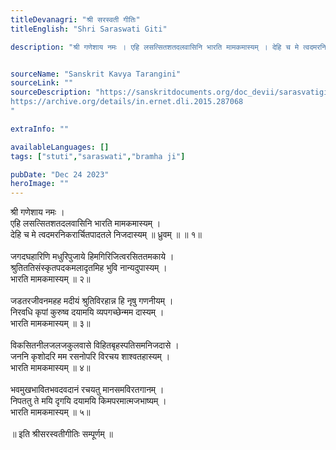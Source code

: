 ```yaml
---
titleDevanagri: "श्री सरस्वती गीतिः"
titleEnglish: "Shri Saraswati Giti"

description: "श्री गणेशाय नमः । एहि लसत्सितशतदलवासिनि भारति मामकमास्यम् । देहि च मे त्वदमरनिकरार्चितपादतले निजदास्यम् ॥ ध्रुवम् ॥ ॥ १॥ गदघहारिणि मधुरिपुजाये हिमगिरिजित्वरसिततमकाये ।"


sourceName: "Sanskrit Kavya Tarangini"
sourceLink: ""
sourceDescription: "https://sanskritdocuments.org/doc_devii/sarasvatigiti.html<br>
https://archive.org/details/in.ernet.dli.2015.287068
"

extraInfo: ""

availableLanguages: []
tags: ["stuti","saraswati","bramha ji"]

pubDate: "Dec 24 2023"
heroImage: ""
---
```


<div class=""><div class="">श्री गणेशाय नमः ।<br/>एहि लसत्सितशतदलवासिनि भारति मामकमास्यम् ।<br/>देहि च मे त्वदमरनिकरार्चितपादतले निजदास्यम् ॥ ध्रुवम् ॥ ॥ १॥<br/><br/>जगदघहारिणि मधुरिपुजाये हिमगिरिजित्वरसिततमकाये ।<br/>श्रुतिततिसंस्कृतपदकमलादृतमिह भुवि नान्यदुपास्यम् ।<br/>भारति मामकमास्यम् ॥ २॥<br/><br/>जडतरजीवनमहह मदीयं श्रुतिविरहान्न हि नृषु गणनीयम् ।<br/>निरवधि कृपां कुरुष्व दयामयि व्यपगच्छेन्मम दास्यम् ।<br/>भारति मामकमास्यम् ॥ ३॥<br/><br/>विकसितनीलजलजकुलवासे विहितबृहस्पतिसमनिजदासे ।<br/>जननि कृशोदरि मम रसनोपरि विरचय शाश्वतहास्यम् ।<br/>भारति मामकमास्यम् ॥ ४॥<br/><br/>भवमुखभावितभवदवदानं रचयतु मानसमविरतगानम् ।<br/>निपततु ते मयि दृगयि दयामयि किमपरमात्मजभाष्यम् ।<br/>भारति मामकमास्यम् ॥ ५॥<br/><br/>॥ इति श्रीसरस्वतीगीतिः सम्पूर्णम् ॥<br/></div><br/></div>
